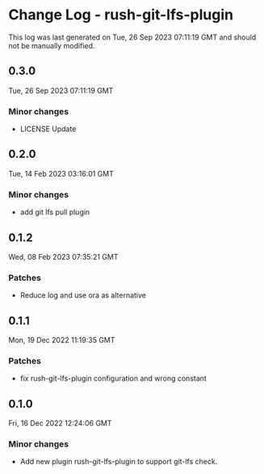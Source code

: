 # Change Log - rush-git-lfs-plugin

This log was last generated on Tue, 26 Sep 2023 07:11:19 GMT and should not be manually modified.

## 0.3.0
Tue, 26 Sep 2023 07:11:19 GMT

### Minor changes

- LICENSE Update

## 0.2.0
Tue, 14 Feb 2023 03:16:01 GMT

### Minor changes

- add git lfs pull plugin

## 0.1.2
Wed, 08 Feb 2023 07:35:21 GMT

### Patches

- Reduce log and use ora as alternative

## 0.1.1
Mon, 19 Dec 2022 11:19:35 GMT

### Patches

- fix rush-git-lfs-plugin configuration and wrong constant

## 0.1.0
Fri, 16 Dec 2022 12:24:06 GMT

### Minor changes

- Add new plugin rush-git-lfs-plugin to support git-lfs check.

